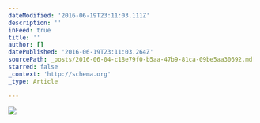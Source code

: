 ```yaml
---
dateModified: '2016-06-19T23:11:03.111Z'
description: ''
inFeed: true
title: ''
author: []
datePublished: '2016-06-19T23:11:03.264Z'
sourcePath: _posts/2016-06-04-c18e79f0-b5aa-47b9-81ca-09be5aa30692.md
starred: false
_context: 'http://schema.org'
_type: Article

---
```

![](https://the-grid-user-content.s3-us-west-2.amazonaws.com/7b23e960-e0e9-4a5b-ad3a-1d1f564e21a4.jpg)